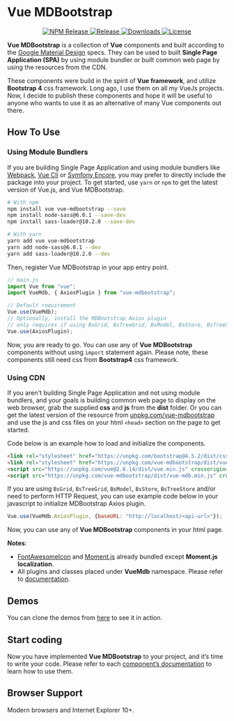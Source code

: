 # Vue MDBootstrap

<p style="text-align: center">
  <a href="https://www.npmjs.com/package/vue-mdbootstrap">
    <img src="https://flat.badgen.net/npm/v/vue-mdbootstrap" alt="NPM Release">
  </a>
  <a href="https://github.com/ahmadfajar/vue-mdbootstrap">
    <img src="https://flat.badgen.net/github/release/ahmadfajar/vue-mdbootstrap?icon=github" alt="Release">
  </a>
  <a href="https://www.npmjs.com/package/vue-mdbootstrap">
    <img src="https://flat.badgen.net/npm/dt/vue-mdbootstrap" alt="Downloads">
  </a>
  <a href="https://www.npmjs.com/package/vue-mdbootstrap">
    <img src="https://flat.badgen.net/github/license/ahmadfajar/vue-mdbootstrap" alt="License">
  </a>
</p>


**Vue MDBootstrap** is a collection of **Vue** components and built according to 
the <a href="https://material.io/design" target="_blank">Google Material Design</a> 
specs. They can be used to built **Single Page Application (SPA)** by using module 
bundler or built common web page by using the resources from the CDN.


These components were build in the spirit of **Vue framework**, and utilize **Bootstrap 4** 
css framework. Long ago, I use them on all my VueJs projects. Now, I decide to publish 
these components and hope it will be useful to anyone who wants to use it as an alternative of
many Vue components out there. 


## How To Use

### Using Module Bundlers

If you are building Single Page Application and using module bundlers like 
[Webpack](https://webpack.js.org/), [Vue Cli](https://cli.vuejs.org/) or 
[Symfony Encore](https://symfony.com/doc/current/frontend/encore/installation.html), 
you may prefer to directly include the package into your project. To get started, 
use `yarn` or `npm` to get the latest version of Vue.js, and Vue MDBootstrap.

```bash
# With npm
npm install vue vue-mdbootstrap --save
npm install node-sass@6.0.1 --save-dev
npm install sass-loader@10.2.0 --save-dev

# With yarn
yarn add vue vue-mdbootstrap
yarn add node-sass@6.0.1 --dev
yarn add sass-loader@10.2.0 --dev
```

Then, register Vue MDBootstrap in your app entry point.

```js
// main.js
import Vue from "vue";
import VueMdb, { AxiosPlugin } from "vue-mdbootstrap";

// Default requirement
Vue.use(VueMdb);
// Optionally, install the MDBootstrap Axios plugin
// only requires if using BsGrid, BsTreeGrid, BsModel, BsStore, BsTreeStore or needs to perform HTTP Request
Vue.use(AxiosPlugin);
```

Now, you are ready to go. You can use any of **Vue MDBootstrap** components without 
using `import` statement again. Please note, these components still need css from 
**Bootstrap4** css framework. 


### Using CDN

If you aren't building Single Page Application and not using module bundlers, and 
your goals is building common web page to display on the web browser, grab the 
supplied **css** and **js** from the **dist** folder. Or you can get the latest 
version of the resource from [unpkg.com/vue-mdbootstrap](https://unpkg.com/vue-mdbootstrap)
and use the js and css files on your html `<head>` section on the page to get started. 

Code below is an example how to load and initialize the components.

```html
<link rel="stylesheet" href="https://unpkg.com/bootstrap@4.5.2/dist/css/bootstrap.min.css" crossorigin="anonymous">
<link rel="stylesheet" href="https://unpkg.com/vue-mdbootstrap/dist/vue-mdb.min.css" crossorigin="anonymous">
<script src="https://unpkg.com/vue@2.6.14/dist/vue.min.js" crossorigin="anonymous"></script>
<script src="https://unpkg.com/vue-mdbootstrap/dist/vue-mdb.min.js" crossorigin="anonymous"></script>
```

If you are using `BsGrid`, `BsTreeGrid`, `BsModel`, `BsStore`, `BsTreeStore` and/or 
need to perform HTTP Request, you can use example code below in your javascript to 
initialize MDBootstrap Axios plugin.

```js
Vue.use(VueMdb.AxiosPlugin, {baseURL: "http://localhost/<api-url>"});
```

Now, you can use any of **Vue MDBootstrap** components in your html page.

**Notes**: 

- [FontAwesomeIcon](https://fontawesome.com/icons?d=gallery&s=solid&m=free) and 
  [Moment.js](https://momentjs.com/) already bundled except **Moment.js localization**.
- All plugins and classes placed under **VueMdb** namespace. Please refer to 
  [documentation](https://vue-mdbootstrap.fajarconsultant.com/#/reference). 


## Demos

You can clone the demos from [here](https://github.com/ahmadfajar/vue-mdbootstrap-demos) 
to see it in action.

## Start coding

Now you have implemented **Vue MDBootstrap** to your project, and it’s time to write your 
code. Please refer to each 
[component’s documentation](https://vue-mdbootstrap.fajarconsultant.com/#/components) 
to learn how to use them.

## Browser Support

Modern browsers and Internet Explorer 10+.
